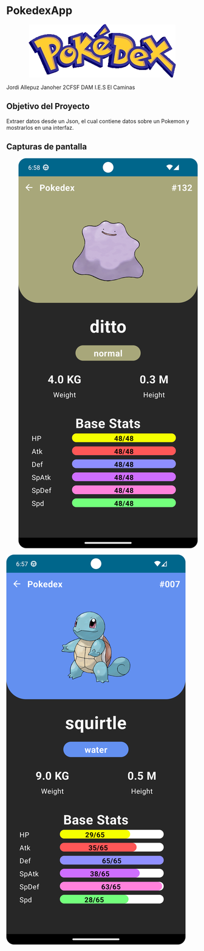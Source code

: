 # PokedexApp

<p align="center">
 <img src="https://github.com/Jordi-Allepuz/Pokedex/blob/master/app/src/main/res/drawable/pokedexlogo.webp">
</p>
 
Jordi Allepuz Janoher  2CFSF  DAM  I.E.S El Caminas

## Objetivo del Proyecto
Extraer datos desde un Json, el cual contiene datos sobre un Pokemon y mostrarlos en una interfaz. 

## Capturas de pantalla

<p align="right">
 <img src="https://github.com/Jordi-Allepuz/Pokedex/blob/master/app/src/main/res/drawable/captura2.png">
</p>

<p align="left">
 <img src="https://github.com/Jordi-Allepuz/Pokedex/blob/master/app/src/main/res/drawable/captura1.png">
</p>
